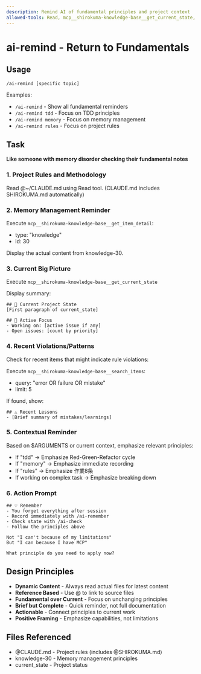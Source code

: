 ```yaml
---
description: Remind AI of fundamental principles and project context
allowed-tools: Read, mcp__shirokuma-knowledge-base__get_current_state, mcp__shirokuma-knowledge-base__get_items, mcp__shirokuma-knowledge-base__search_items
---
```


# ai-remind - Return to Fundamentals

## Usage
```
/ai-remind [specific topic]
```

Examples:
- `/ai-remind` - Show all fundamental reminders
- `/ai-remind tdd` - Focus on TDD principles
- `/ai-remind memory` - Focus on memory management
- `/ai-remind rules` - Focus on project rules

## Task

**Like someone with memory disorder checking their fundamental notes**

### 1. Project Rules and Methodology
Read @~/CLAUDE.md using Read tool.
(CLAUDE.md includes SHIROKUMA.md automatically)

### 2. Memory Management Reminder
Execute `mcp__shirokuma-knowledge-base__get_item_detail`:
- type: "knowledge"
- id: 30

Display the actual content from knowledge-30.

### 3. Current Big Picture
Execute `mcp__shirokuma-knowledge-base__get_current_state`

Display summary:
```
## 📍 Current Project State
[First paragraph of current_state]

## 🎯 Active Focus
- Working on: [active issue if any]
- Open issues: [count by priority]
```

### 4. Recent Violations/Patterns
Check for recent items that might indicate rule violations:

Execute `mcp__shirokuma-knowledge-base__search_items`:
- query: "error OR failure OR mistake"
- limit: 5

If found, show:
```
## ⚠️ Recent Lessons
- [Brief summary of mistakes/learnings]
```

### 5. Contextual Reminder
Based on $ARGUMENTS or current context, emphasize relevant principles:

- If "tdd" → Emphasize Red-Green-Refactor cycle
- If "memory" → Emphasize immediate recording
- If "rules" → Emphasize 作業8条
- If working on complex task → Emphasize breaking down

### 6. Action Prompt
```
## 💡 Remember
- You forget everything after session
- Record immediately with /ai-remember
- Check state with /ai-check
- Follow the principles above

Not "I can't because of my limitations"
But "I can because I have MCP" 

What principle do you need to apply now?
```

## Design Principles
- **Dynamic Content** - Always read actual files for latest content
- **Reference Based** - Use @ to link to source files
- **Fundamental over Current** - Focus on unchanging principles
- **Brief but Complete** - Quick reminder, not full documentation
- **Actionable** - Connect principles to current work
- **Positive Framing** - Emphasize capabilities, not limitations

## Files Referenced
- @CLAUDE.md - Project rules (includes @SHIROKUMA.md)
- knowledge-30 - Memory management principles
- current_state - Project status